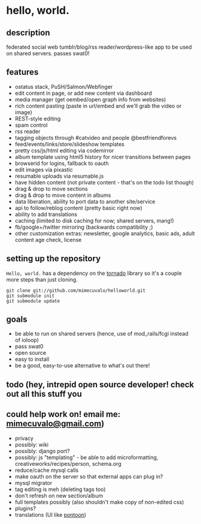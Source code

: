 # hello, world.

## description

federated social web tumblr/blog/rss reader/wordpress-like app to be used on
shared servers.  passes swat0!

## features
- ostatus stack, PuSH/Salmon/Webfinger
- edit content in page, or add new content via dashboard
- media manager (get oembed/open graph info from websites)
- rich content pasting (paste in url/embed and we'll grab the video or image)
- REST-style editing
- spam control
- rss reader
- tagging objects through #catvideo and people @bestfriendforevs
- feed/events/links/store/slideshow templates
- pretty css/js/html editing via codemirror
- album template using html5 history for nicer transitions between pages
- browserid for logins, fallback to oauth
- edit images via pixastic
- resumable uploads via resumable.js
- have hidden content (not private content - that's on the todo list though)
- drag & drop to move sections
- drag & drop to move content in albums
- data liberation, ability to port data to another site/service
- api to follow/reblog content (pretty basic right now)
- ability to add translations
- caching (limited to disk caching for now; shared servers, mang!)
- fb/google+/twitter mirroring (backwards compatibility ;)
- other customization extras: newsletter, google analytics, basic ads, adult
  content age check, license

## setting up the repository

`Hello, world.` has a dependency on the
[tornado](https://github.com/facebook/tornado) library so it's a couple more
steps than just cloning.

    git clone git://github.com/mimecuvalo/helloworld.git
    git submodule init
    git submodule update


## goals
- be able to run on shared servers (hence, use of mod\_rails/fcgi instead of
  ioloop)
- pass swat0
- open source
- easy to install
- be a good, easy-to-use alternative to what's out there!

## todo (hey, intrepid open source developer! check out all this stuff you
## could help work on! email me: mimecuvalo@gmail.com)
- privacy
- possibly: wiki
- possibly: django port?
- possibly: js "templating" - be able to add microformatting,
  creativeworks/recipes/person, schema.org
- reduce/cache mysql calls
- make oauth on the server so that external apps can plug in?
- mysql migrator
- tag editing is meh (deleting tags too)
- don't refresh on new section/album
- full templates possibly (also shouldn't make copy of non-edited css)
- plugins?
- translations (UI like [pontoon](https://github.com/mathjazz/pontoon))
